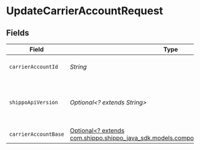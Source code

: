 # UpdateCarrierAccountRequest


## Fields

| Field                                                                                                                                | Type                                                                                                                                 | Required                                                                                                                             | Description                                                                                                                          | Example                                                                                                                              |
| ------------------------------------------------------------------------------------------------------------------------------------ | ------------------------------------------------------------------------------------------------------------------------------------ | ------------------------------------------------------------------------------------------------------------------------------------ | ------------------------------------------------------------------------------------------------------------------------------------ | ------------------------------------------------------------------------------------------------------------------------------------ |
| `carrierAccountId`                                                                                                                   | *String*                                                                                                                             | :heavy_check_mark:                                                                                                                   | Object ID of the carrier account                                                                                                     |                                                                                                                                      |
| `shippoApiVersion`                                                                                                                   | *Optional<? extends String>*                                                                                                         | :heavy_minus_sign:                                                                                                                   | String used to pick a non-default API version to use                                                                                 | 2018-02-08                                                                                                                           |
| `carrierAccountBase`                                                                                                                 | [Optional<? extends com.shippo.shippo_java_sdk.models.components.CarrierAccountBase>](../../models/components/CarrierAccountBase.md) | :heavy_minus_sign:                                                                                                                   | Examples.                                                                                                                            |                                                                                                                                      |